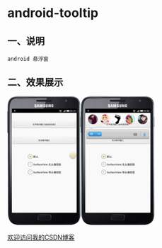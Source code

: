 android-tooltip
==========================================
## 一、说明
    android 悬浮窗


## 二、效果展示 
 

<img src="https://github.com/zz7zz7zz/android-tooltip/blob/master/1.jpg" width="33%" height="33%" /><img src="https://github.com/zz7zz7zz/android-tooltip/blob/master/2.jpg" width="33%" height="33%" />


[欢迎访问我的CSDN博客](http://blog.csdn.net/zz7zz7zz)<br/>




